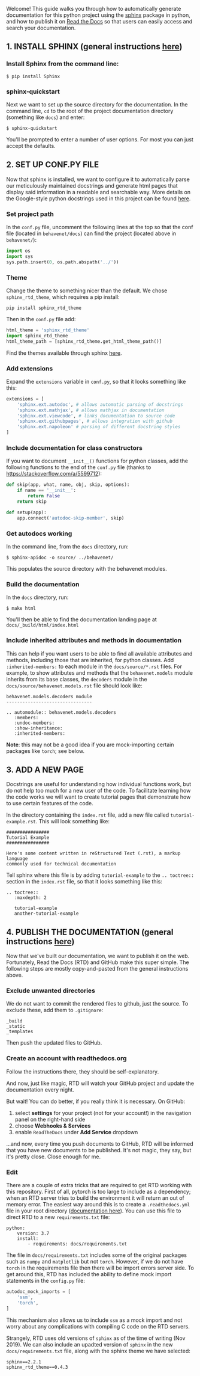 Welcome! This guide walks you through how to automatically generate documentation for this python project using the [sphinx](http://www.sphinx-doc.org/en/stable/index.html) package in python, and how to publish it on [Read the Docs](https://readthedocs.org/) so that users can easily access and search your documentation.

## 1. INSTALL SPHINX (general instructions [here](http://www.sphinx-doc.org/en/stable/tutorial.html))

### Install Sphinx from the command line:

```
$ pip install Sphinx
```

### sphinx-quickstart

Next we want to set up the source directory for the documentation. In the command line, `cd` to the root of the project documentation directory (something like `docs`) and enter:

```
$ sphinx-quickstart
```

You'll be prompted to enter a number of user options. For most you can just accept the defaults.

## 2. SET UP CONF.PY FILE
Now that sphinx is installed, we want to configure it to automatically parse our meticulously maintained docstrings and generate html pages that display said information in a readable and searchable way. More details on the Google-style python docstrings used in this project can be found [here](http://sphinxcontrib-napoleon.readthedocs.io/en/latest/example_google.html).

### Set project path
In the `conf.py` file, uncomment the following lines at the top so that the conf file (located in `behavenet/docs`) can find the project (located above in `behavenet/`):

```python
import os
import sys
sys.path.insert(0, os.path.abspath('../'))
```

### Theme
Change the theme to something nicer than the default. We chose `sphinx_rtd_theme`, which requires a pip install:

```
pip install sphinx_rtd_theme
```

Then in the `conf.py` file add:

```python
html_theme = 'sphinx_rtd_theme'
import sphinx_rtd_theme
html_theme_path = [sphinx_rtd_theme.get_html_theme_path()]
```

Find the themes available through sphinx [here](http://www.sphinx-doc.org/en/stable/theming.html).

### Add extensions
Expand the `extensions` variable in `conf.py`, so that it looks something like this:

```python
extensions = [
    'sphinx.ext.autodoc', # allows automatic parsing of docstrings
    'sphinx.ext.mathjax', # allows mathjax in documentation
    'sphinx.ext.viewcode', # links documentation to source code
    'sphinx.ext.githubpages', # allows integration with github
    'sphinx.ext.napoleon' # parsing of different docstring styles
] 
```

### Include documentation for class constructors
If you want to document `__init__()` functions for python classes, add the following functions to the end of the `conf.py` file (thanks to https://stackoverflow.com/a/5599712):

```python
def skip(app, what, name, obj, skip, options):
    if name == '__init__':
        return False
    return skip

def setup(app):
    app.connect('autodoc-skip-member', skip)
```

### Get autodocs working
In the command line, from the `docs` directory, run:

```
$ sphinx-apidoc -o source/ ../behavenet/
```

This populates the source directory with the behavenet modules.

### Build the documentation
In the `docs` directory, run:

```
$ make html
```

You'll then be able to find the documentation landing page at `docs/_build/html/index.html`

### Include inherited attributes and methods in documentation
This can help if you want users to be able to find all available attributes and methods, including those that are inherited, for python classes. Add `:inherited-members:` to each module in the `docs/source/*.rst` files. For example, to show attributes and methods that the `behavenet.models` module inherits from its base classes, the `decoders` module in the `docs/source/behavenet.models.rst` file should look like:

```
behavenet.models.decoders module
--------------------------------

.. automodule:: behavenet.models.decoders
   :members:
   :undoc-members:
   :show-inheritance:
   :inherited-members:
```

**Note**: this may not be a good idea if you are mock-importing certain packages like `torch`; see below.

## 3. ADD A NEW PAGE 
Docstrings are useful for understanding how individual functions work, but do not help too much for a new user of the code. To facilitate learning how the code works we will want to create tutorial pages that demonstrate how to use certain features of the code.

In the directory containing the `index.rst` file, add a new file called 
`tutorial-example.rst`. This will look something like:

```
################
Tutorial Example
################

Here's some content written in reStructured Text (.rst), a markup language 
commonly used for technical documentation
```

Tell sphinx where this file is by adding `tutorial-example` to the `.. toctree::` section in the `index.rst` file, so that it looks something like this:

```
.. toctree::
   :maxdepth: 2

   tutorial-example
   another-tutorial-example
```

## 4. PUBLISH THE DOCUMENTATION (general instructions [here](http://dont-be-afraid-to-commit.readthedocs.io/en/latest/documentation.html))
Now that we've built our documentation, we want to publish it on the web. Fortunately, Read the Docs (RTD) and GitHub make this super simple. The following steps are mostly copy-and-pasted from the general instructions above.

### Exclude unwanted directories
We do not want to commit the rendered files to github, just the source. To exclude these, add them to `.gitignore`:

```
_build
_static
_templates
```

Then push the updated files to GitHub.

### Create an account with readthedocs.org
Follow the instructions there, they should be self-explanatory.

And now, just like magic, RTD will watch your GitHub project and update the documentation every night.

But wait! You can do better, if you really think it is necessary. On GitHub:
1. select **settings** for your project (not for your account!) in the navigation panel on the right-hand side
2. choose **Webhooks & Services**
3. enable `ReadTheDocs` under **Add Service** dropdown

...and now, every time you push documents to GitHub, RTD will be informed that you have new documents to be published. It's not magic, they say, but it's pretty close. Close enough for me.

### **Edit**

There are a couple of extra tricks that are required to get RTD working with this repository. First of all, pytorch is too large to include as a dependency; when an RTD server tries to build the environment it will return an out of memory error. The easiest way around this is to create a `.readthedocs.yml` file in your root directory ([documentation here](https://docs.readthedocs.io/en/stable/config-file/v2.html)). You can use this file to direct RTD to a new `requirements.txt` file:

```
python:
    version: 3.7
    install:
        - requirements: docs/requirements.txt
```

The file in `docs/requirements.txt` includes some of the original packages such as `numpy` and `matplotlib` but not `torch`. However, if we do not have `torch` in the requirements file then there will be import errors server side. To get around this, RTD has included the ability to define mock import statements in the `config.py` file:

```python
autodoc_mock_imports = [
    'ssm',
    'torch',
]
```

This mechanism also allows us to include `ssm` as a mock import and not worry about any complications with compiling C code on the RTD servers.

Strangely, RTD uses old versions of `sphinx` as of the time of writing (Nov 2019). We can also include an upadted version of `sphinx` in the new `docs/requirements.txt` file, along with the sphinx theme we have selected:

```
sphinx==2.2.1
sphinx_rtd_theme==0.4.3
```


